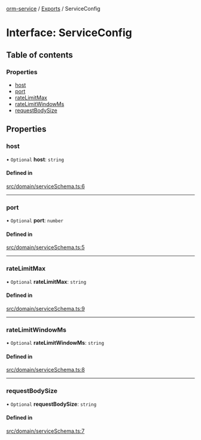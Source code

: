 [orm-service](../README.md) / [Exports](../modules.md) / ServiceConfig

# Interface: ServiceConfig

## Table of contents

### Properties

- [host](ServiceConfig.md#host)
- [port](ServiceConfig.md#port)
- [rateLimitMax](ServiceConfig.md#ratelimitmax)
- [rateLimitWindowMs](ServiceConfig.md#ratelimitwindowms)
- [requestBodySize](ServiceConfig.md#requestbodysize)

## Properties

### host

• `Optional` **host**: `string`

#### Defined in

[src/domain/serviceSchema.ts:6](https://github.com/lambda-orm/lambdaorm-svc/blob/c6a8fe9507aaf461cdd51965bf4fd0b7faab4ce1/src/domain/serviceSchema.ts#L6)

___

### port

• `Optional` **port**: `number`

#### Defined in

[src/domain/serviceSchema.ts:5](https://github.com/lambda-orm/lambdaorm-svc/blob/c6a8fe9507aaf461cdd51965bf4fd0b7faab4ce1/src/domain/serviceSchema.ts#L5)

___

### rateLimitMax

• `Optional` **rateLimitMax**: `string`

#### Defined in

[src/domain/serviceSchema.ts:9](https://github.com/lambda-orm/lambdaorm-svc/blob/c6a8fe9507aaf461cdd51965bf4fd0b7faab4ce1/src/domain/serviceSchema.ts#L9)

___

### rateLimitWindowMs

• `Optional` **rateLimitWindowMs**: `string`

#### Defined in

[src/domain/serviceSchema.ts:8](https://github.com/lambda-orm/lambdaorm-svc/blob/c6a8fe9507aaf461cdd51965bf4fd0b7faab4ce1/src/domain/serviceSchema.ts#L8)

___

### requestBodySize

• `Optional` **requestBodySize**: `string`

#### Defined in

[src/domain/serviceSchema.ts:7](https://github.com/lambda-orm/lambdaorm-svc/blob/c6a8fe9507aaf461cdd51965bf4fd0b7faab4ce1/src/domain/serviceSchema.ts#L7)
